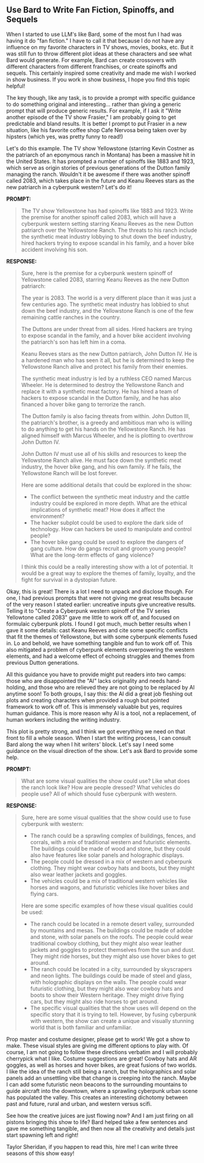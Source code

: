 ## Use Bard to Write Fan Fiction, Spinoffs, and Sequels

When I started to use LLM's like Bard, some of the most fun I had was having it do "fan fiction." I have to call it that because I do not have any influence on my favorite characters in TV shows, movies, books, etc. But it was still fun to throw different plot ideas at these characters and see what Bard would generate. For example, Bard can create crossovers with different characters from different franchises, or create spinoffs and sequels. This certainly inspired some creativity and made me wish I worked in show business. If you work in show business, I hope you find this topic helpful!

The key though, like any task, is to provide a prompt with specific guidance to do something original and interesting... rather than giving a generic prompt that will produce generic results. For example, if I ask it "Write another episode of the TV show Frasier," I am probably going to get predictable and bland results. It is better I prompt to put Frasier in a new situation, like his favorite coffee shop Cafe Nervosa being taken over by hipsters (which yes, was pretty funny to read!) 

Let's do this example. The TV show Yellowstone (starring Kevin Costner as the patriarch of an eponymous ranch in Montana) has been a massive hit in the United States. It has prompted a number of spinoffs like 1883 and 1923, which serve as origin stories of previous generations of the Dutton family managing the ranch. Wouldn't it be awesome if there was another spinoff called 2083, which takes place in the future and Keanu Reeves stars as the new patriarch in a cyberpunk western? Let's do it! 

**PROMPT:**

> The TV show Yellowstone has had spinoffs like 1883 and 1923. Write the premise for another spinoff called 2083, which will have a cyberpunk western setting starring Keanu Reeves as the new Dutton patriarch over the Yellowstone Ranch. The threats to his ranch include the synthetic meat industry lobbying to shut down the beef industry,  hired hackers trying to expose scandal in his family, and a hover bike accident involving his son.

**RESPONSE:**

>Sure, here is the premise for a cyberpunk western spinoff of Yellowstone called 2083, starring Keanu Reeves as the new Dutton patriarch:
>
>The year is 2083. The world is a very different place than it was just a few centuries ago. The synthetic meat industry has lobbied to shut down the beef industry, and the Yellowstone Ranch is one of the few remaining cattle ranches in the country.
>
>The Duttons are under threat from all sides. Hired hackers are trying to expose scandal in the family, and a hover bike accident involving the patriarch's son has left him in a coma.
>
>Keanu Reeves stars as the new Dutton patriarch, John Dutton IV. He is a hardened man who has seen it all, but he is determined to keep the Yellowstone Ranch alive and protect his family from their enemies.
>
>The synthetic meat industry is led by a ruthless CEO named Marcus Wheeler. He is determined to destroy the Yellowstone Ranch and replace it with a synthetic meat factory. He has hired a team of hackers to expose scandal in the Dutton family, and he has also financed a hover bike gang to terrorize the ranch.
>
>The Dutton family is also facing threats from within. John Dutton III, the patriarch's brother, is a greedy and ambitious man who is willing to do anything to get his hands on the Yellowstone Ranch. He has aligned himself with Marcus Wheeler, and he is plotting to overthrow John Dutton IV.
>
>John Dutton IV must use all of his skills and resources to keep the Yellowstone Ranch alive. He must face down the synthetic meat industry, the hover bike gang, and his own family. If he fails, the Yellowstone Ranch will be lost forever.
>
>Here are some additional details that could be explored in the show:
>
>* The conflict between the synthetic meat industry and the cattle industry could be explored in more depth. What are the ethical implications of synthetic meat? How does it affect the environment?
>* The hacker subplot could be used to explore the dark side of technology. How can hackers be used to manipulate and control people?
>* The hover bike gang could be used to explore the dangers of gang culture. How do gangs recruit and groom young people? What are the long-term effects of gang violence?
>
>I think this could be a really interesting show with a lot of potential. It would be a great way to explore the themes of family, loyalty, and the fight for survival in a dystopian future.

Okay, this is great! There is a lot I need to unpack and disclose though. For one, I had previous prompts that were not giving me great results because of the very reason I stated earlier: uncreative inputs give uncreative results. Telling it to "Create a Cyberpunk western spinoff of the TV series Yellowtone called 2083" gave me little to work off of, and focused on formulaic cyberpunk plots. I found I got much, much better results when I gave it some details: cast Keanu Reeves and cite some specific conflicts that fit the themes of Yellowstone, but with some cyberpunk elements fused in. Lo and behold, we have something tangible and fun to work off of. This also mitigated a problem of cyberpunk elements overpowering the western elements, and had a welcome effect of echoing struggles and themes from previous Dutton generations. 

All this guidance you have to provide might put readers into two camps: those who are disappointed the "AI" lacks originality and needs hand-holding, and those who are relieved they are not going to be replaced by AI anytime soon! To both groups, I say this: the AI did a great job fleshing out plots and creating characters when provided a rough but pointed framework to work off of. This is immensely valuable but yes, requires human guidance. This is more reason why AI is a tool, not a replacement, of human workers including the writing industry. 

This plot is pretty strong, and I think we got everything we need on that front to fill a whole season. When I start the writing process, I can consult Bard along the way when I hit writers' block. Let's say I need some guidance on the visual direction of the show. Let's ask Bard to provide some help. 

**PROMPT:**
> What are some visual qualities the show could use? Like what does the ranch look like? How are people dressed? What vehicles do people use? All of which should fuse cyberpunk with western.

**RESPONSE:**

>Sure, here are some visual qualities that the show could use to fuse cyberpunk with western:
>
>* The ranch could be a sprawling complex of buildings, fences, and corrals, with a mix of traditional western and futuristic elements. The buildings could be made of wood and stone, but they could also have features like solar panels and holographic displays.
>* The people could be dressed in a mix of western and cyberpunk clothing. They might wear cowboy hats and boots, but they might also wear leather jackets and goggles.
>* The vehicles could be a mix of traditional western vehicles like horses and wagons, and futuristic vehicles like hover bikes and flying cars.
>
>Here are some specific examples of how these visual qualities could be used:
>
>* The ranch could be located in a remote desert valley, surrounded by mountains and mesas. The buildings could be made of adobe and stone, with solar panels on the roofs. The people could wear traditional cowboy clothing, but they might also wear leather jackets and goggles to protect themselves from the sun and dust. They might ride horses, but they might also use hover bikes to get around.
>* The ranch could be located in a city, surrounded by skyscrapers and neon lights. The buildings could be made of steel and glass, with holographic displays on the walls. The people could wear futuristic clothing, but they might also wear cowboy hats and boots to show their Western heritage. They might drive flying cars, but they might also ride horses to get around.
>* The specific visual qualities that the show uses will depend on the specific story that it is trying to tell. However, by fusing cyberpunk with western, the show can create a unique and visually stunning world that is both familiar and unfamiliar.

Prop master and costume designer, please get to work! We got a show to make. These visual styles are giving me different options to play with. Of course, I am not going to follow these directions verbatim and I will probably cherrypick what I like. Costume suggestions are great! Cowboy hats and AR goggles, as well as horses and hover bikes, are great fusions of two worlds. I like the idea of the ranch still being a ranch, but the holographics and solar panels add an unsettling vibe that change is creeping into the ranch. Maybe I can add some futuristic neon beacons to the surrounding mountains to guide aircraft into the downtown, where a sprawling cyberpunk urban scene has populated the valley. This creates an interesting dichotomy between past and future, rural and urban, and western versus scifi. 

See how the creative juices are just flowing now? And I am just firing on all pistons bringing this show to life? Bard helped take a few sentences and gave me something tangible, and then now all the creativity and details just start spawning left and right! 

Taylor Sheridan, if you happen to read this, hire me! I can write three seasons of this show easy!
